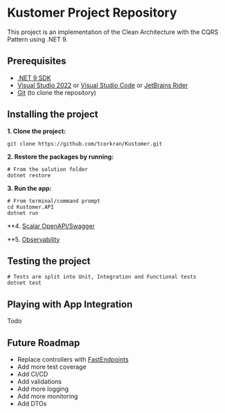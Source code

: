 # Kustomer Project Repository

This project is an implementation of the Clean Architecture with the CQRS Pattern using .NET 9. 

## Prerequisites
- [.NET 9 SDK](https://dotnet.microsoft.com/en-us/download/dotnet/9.0)
- [Visual Studio 2022](https://visualstudio.microsoft.com/downloads/) or [Visual Studio Code](https://code.visualstudio.com/download) or [JetBrains Rider](https://www.jetbrains.com/rider/download/#section=windows)
- [Git](https://git-scm.com/downloads) (to clone the repository)

## Installing the project
**1. Clone the project:**
```
git clone https://github.com/tcorkran/Kustomer.git
```
**2. Restore the packages by running:**
```
# From the solution folder
dotnet restore
```

**3. Run the app:**
```
# From terminal/command prompt
cd Kustomer.API
dotnet run
```

**4. [Scalar OpenAPI/Swagger](/docs/SCALAR.md)


**5. [Observability](/docs/ASPIRE.md)



## Testing the project
```
# Tests are split into Unit, Integration and Functional tests
dotnet test
```

## Playing with App Integration
Todo

## Future Roadmap
- Replace controllers with [FastEndpoints](https://github.com/FastEndpoints/FastEndpoints)
- Add more test coverage
- Add CI/CD
- Add validations
- Add more logging
- Add more monitoring
- Add DTOs

